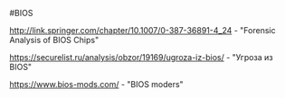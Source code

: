 #BIOS

http://link.springer.com/chapter/10.1007/0-387-36891-4_24 - "Forensic Analysis of BIOS Chips"

https://securelist.ru/analysis/obzor/19169/ugroza-iz-bios/ - "Угроза из BIOS"

https://www.bios-mods.com/ - "BIOS moders"
